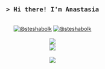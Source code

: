 <!-- Title -->
<h3 align="center">
  <samp>&gt; Hi there! I'm
    <b>Anastasia</b>
  </samp>
</h3>
</br>
<div align="center">
  <!-- Links -->
  <a href="https://t.me/steshabolk"><img alt="@steshabolk" src="https://img.shields.io/badge/telegram--229ED9"></a>
  <a href="https://leetcode.com/steshabolk/"><img alt="@steshabolk" src="https://img.shields.io/badge/leetcode--ffa116"></a>
  </br>
  <!-- Skills -->
  </br>
  <img src="https://skillicons.dev/icons?i=java,kotlin,hibernate,spring,postgres,docker,git" />
  </br>
  <img src="https://skillicons.dev/icons?i=js,html,css,sass,vue" />
  </br>
  <!-- Stats -->
  </br>
  <img src="https://github-readme-stats.vercel.app/api/top-langs/?username=steshabolk&size_weight=0.5&count_weight=0.5&layout=compact&theme=dracula" />
  </br>
  <!-- Repo -->
<!--   </br> -->
<!--   <a href="https://github.com/steshabolk/kafka-producer-consumer"><img align="center" src="https://github-readme-stats.vercel.app/api/pin/?username=steshabolk&repo=kafka-producer-consumer&theme=dracula"></a> -->
<!--   <a href="https://github.com/steshabolk/wb-price-tracker"><img align="center" src="https://github-readme-stats.vercel.app/api/pin/?username=steshabolk&repo=wb-price-tracker&theme=dracula"></a> -->
</div>
